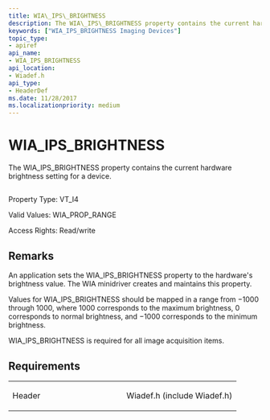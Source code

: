 ```yaml
---
title: WIA\_IPS\_BRIGHTNESS
description: The WIA\_IPS\_BRIGHTNESS property contains the current hardware brightness setting for a device.
keywords: ["WIA_IPS_BRIGHTNESS Imaging Devices"]
topic_type:
- apiref
api_name:
- WIA_IPS_BRIGHTNESS
api_location:
- Wiadef.h
api_type:
- HeaderDef
ms.date: 11/28/2017
ms.localizationpriority: medium
---
```


# WIA\_IPS\_BRIGHTNESS


The WIA\_IPS\_BRIGHTNESS property contains the current hardware brightness setting for a device.

## <span id="ddk_wia_ips_brightness_si"></span><span id="DDK_WIA_IPS_BRIGHTNESS_SI"></span>


Property Type: VT\_I4

Valid Values: WIA\_PROP\_RANGE

Access Rights: Read/write

## Remarks

An application sets the WIA\_IPS\_BRIGHTNESS property to the hardware's brightness value. The WIA minidriver creates and maintains this property.

Values for WIA\_IPS\_BRIGHTNESS should be mapped in a range from −1000 through 1000, where 1000 corresponds to the maximum brightness, 0 corresponds to normal brightness, and −1000 corresponds to the minimum brightness.

WIA\_IPS\_BRIGHTNESS is required for all image acquisition items.

## Requirements

<table>
<colgroup>
<col width="50%" />
<col width="50%" />
</colgroup>
<tbody>
<tr class="odd">
<td><p>Header</p></td>
<td>Wiadef.h (include Wiadef.h)</td>
</tr>
</tbody>
</table>

 

 





